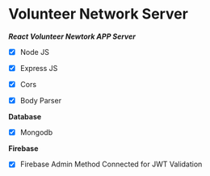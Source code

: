 # Volunteer Network Server

***React Volunteer Newtork APP Server***

- [x] Node JS
- [x] Express JS
- [x] Cors
- [x] Body Parser


**Database**
- [x] Mongodb

**Firebase**
- [x] Firebase Admin Method Connected for JWT Validation
